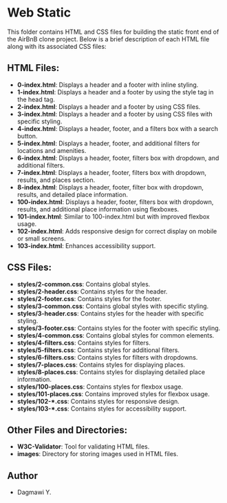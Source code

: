# Web Static

This folder contains HTML and CSS files for building the static front end of the AirBnB clone project. Below is a brief description of each HTML file along with its associated CSS files:

## HTML Files:

- **0-index.html**: Displays a header and a footer with inline styling.
- **1-index.html**: Displays a header and a footer by using the style tag in the head tag.
- **2-index.html**: Displays a header and a footer by using CSS files.
- **3-index.html**: Displays a header and a footer by using CSS files with specific styling.
- **4-index.html**: Displays a header, footer, and a filters box with a search button.
- **5-index.html**: Displays a header, footer, and additional filters for locations and amenities.
- **6-index.html**: Displays a header, footer, filters box with dropdown, and additional filters.
- **7-index.html**: Displays a header, footer, filters box with dropdown, results, and places section.
- **8-index.html**: Displays a header, footer, filter box with dropdown, results, and detailed place information.
- **100-index.html**: Displays a header, footer, filters box with dropdown, results, and additional place information using flexboxes.
- **101-index.html**: Similar to 100-index.html but with improved flexbox usage.
- **102-index.html**: Adds responsive design for correct display on mobile or small screens.
- **103-index.html**: Enhances accessibility support.

## CSS Files:

- **styles/2-common.css**: Contains global styles.
- **styles/2-header.css**: Contains styles for the header.
- **styles/2-footer.css**: Contains styles for the footer.
- **styles/3-common.css**: Contains global styles with specific styling.
- **styles/3-header.css**: Contains styles for the header with specific styling.
- **styles/3-footer.css**: Contains styles for the footer with specific styling.
- **styles/4-common.css**: Contains global styles for common elements.
- **styles/4-filters.css**: Contains styles for filters.
- **styles/5-filters.css**: Contains styles for additional filters.
- **styles/6-filters.css**: Contains styles for filters with dropdowns.
- **styles/7-places.css**: Contains styles for displaying places.
- **styles/8-places.css**: Contains styles for displaying detailed place information.
- **styles/100-places.css**: Contains styles for flexbox usage.
- **styles/101-places.css**: Contains improved styles for flexbox usage.
- **styles/102-*.css**: Contains styles for responsive design.
- **styles/103-*.css**: Contains styles for accessibility support.

## Other Files and Directories:

- **W3C-Validator**: Tool for validating HTML files.
- **images**: Directory for storing images used in HTML files.

## Author
- Dagmawi Y.

